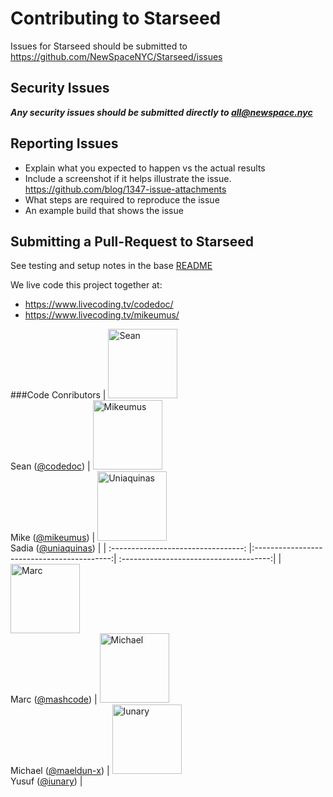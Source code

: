 
# Contributing to Starseed
Issues for Starseed should be submitted to https://github.com/NewSpaceNYC/Starseed/issues

## Security Issues
***Any security issues should be submitted directly to [all@newspace.nyc](mailto:all@newspace.nyc)***

## Reporting Issues
- Explain what you expected to happen vs the actual results
- Include a screenshot if it helps illustrate the issue. https://github.com/blog/1347-issue-attachments
- What steps are required to reproduce the issue
- An example build that shows the issue

## Submitting a Pull-Request to Starseed

See testing and setup notes in the base [README](https://github.com/NewSpaceNYC/Starseed/#welcome-to-the-starseed-project)

We live code this project together at: 
- https://www.livecoding.tv/codedoc/
- https://www.livecoding.tv/mikeumus/


###Code Conributors
| <img width="111" src="https://ab136374c3c1f75860853211670251b4247487b3.googledrive.com/host/0B9LVk4xbDIJTUUx5VGI4NmJhTFE" alt="Sean"/><br/>Sean ([@codedoc](https://github.com/seanauriti/))  | <img width="111" src="https://e1048c4e499503b3606f7b2e79e5b075f5885b18.googledrive.com/host/0B9LVk4xbDIJTNmZYb3gwOTZ0ejQ" alt="Mikeumus"/><br/>Mike ([@mikeumus](https://github.com/mikeumus))  | <img width="111" src="https://d802897e69e605e9b81250b4d77734d108f0da83.googledrive.com/host/0B9LVk4xbDIJTRnhQYmN4cy1TaXM" alt="Uniaquinas"/><br/>Sadia ([@uniaquinas](https://github.com/uniaquinas)) |
| :---------------------------------: |:------------------------------------------:| :-------------------------------------:|
| <img width="111" src="https://5792a5fcb963b2c6507158d13c7bd3d0dc3dfd63.googledrive.com/host/0B9LVk4xbDIJTNGlvSGlPdFZOcVU" alt="Marc"/><br/>Marc ([@mashcode](https://github.com/mashcode))  | <img width="111" src="https://2b0a4e976b3578194c5809423b3985872ace0ff9.googledrive.com/host/0B9LVk4xbDIJTT3d2aUJQMDFWa2s" alt="Michael"/><br/>Michael ([@maeldun-x](https://github.com/maeldun-x))  | <img width="111" src="https://531a97156db75ee1d0914dd969d4a20d42f3a994.googledrive.com/host/0B9LVk4xbDIJTUGZfRWsxMXp2SEU" alt="Iunary"/><br/>Yusuf ([@iunary](https://github.com/iunary)) |
